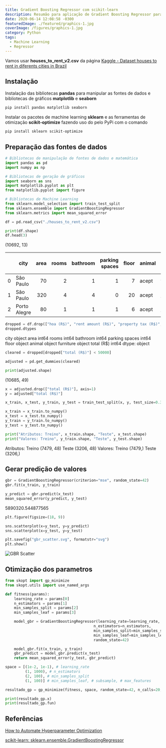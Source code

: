 ```yaml
---
title: Gradient Boosting Regressor com scikit-learn
description: Resumão para aplicação de Gradient Boosting Regressor para fonte de dados Pandas
date: 2020-06-14 12:08:58 -0300
featuredImage: ./featured/graphics-1.jpg
coverImage: /figures/graphics-1.jpg
category: Python
tags:
  - Machine Learning
  - Regressor
---
```


Vamos usar **houses_to_rent_v2.csv** da página [Kaggle - Dataset houses to rent in diferents cities in Brazil](https://www.kaggle.com/rubenssjr/brasilian-houses-to-rent)

## Instalação

Instalação das bibliotecas **pandas** para manipular as fontes de dados e bibliotecas de gráficos **matplotlib** e **seaborn**

```bash
pip install pandas matplotlib seaborn
```

Instalar os pacotes de machine learning **sklearn** e as ferramentas de otimização **scikit-optimize** fazendo uso do pelo PyPi com o comando

```bash
pip install sklearn scikit-optimize
```

## Preparação das fontes de dados

```python
# Bibliotecas de manipulação de fontes de dados e matemática
import pandas as pd
import numpy as np

# Bibliotecas de geração de gráficos
import seaborn as sns
import matplotlib.pyplot as plt
from matplotlib.pyplot import figure

# Bibliotecas de Machine Learning
from sklearn.model_selection import train_test_split
from sklearn.ensemble import GradientBoostingRegressor
from sklearn.metrics import mean_squared_error
```

```python
df = pd.read_csv("./houses_to_rent_v2.csv")

print(df.shape)
df.head(3)
```

(10692, 13)

|     | **city**     | **area** | **rooms** | **bathroom** | **parking spaces** | **floor** | **animal** | **furniture** | **hoa (R\$)** | **rent amount (R\$)** | **property tax (R\$)** | **fire insurance (R\$)** | **total (R\$)** |
| :-: | ------------ | -------: | --------: | -----------: | -----------------: | --------: | ---------- | ------------- | ------------: | --------------------: | ---------------------: | -----------------------: | --------------: |
|  0  | São Paulo    |       70 |         2 |            1 |                  1 |         7 | acept      | furnished     |          2065 |                  3300 |                    211 |                       42 |            5618 |
|  1  | São Paulo    |      320 |         4 |            4 |                  0 |        20 | acept      | not furnished |          1200 |                  4960 |                   1750 |                       63 |            7973 |
|  2  | Porto Alegre |       80 |         1 |            1 |                  1 |         6 | acept      | not furnished |          1000 |                  2800 |                      0 |                       41 |            3841 |

```python
dropped = df.drop(["hoa (R$)", "rent amount (R$)", "property tax (R$)", "fire insurance (R$)"], axis=1)
dropped.dtypes
```

city object
area int64
rooms int64
bathroom int64
parking spaces int64
floor object
animal object
furniture object
total (R\$) int64
dtype: object

```python
cleared = dropped[dropped["total (R$)"] < 50000]
```

```python
adjusted = pd.get_dummies(cleared)

print(adjusted.shape)
```

(10685, 49)

```python
x = adjusted.drop(["total (R$)"], axis=1)
y = adjusted["total (R$)"]

x_train, x_test, y_train, y_test = train_test_split(x, y, test_size=0.3, random_state=42)

x_train = x_train.to_numpy()
x_test = x_test.to_numpy()
y_train = y_train.to_numpy()
y_test = y_test.to_numpy()

print("Atributos: Treino", x_train.shape, "Teste", x_test.shape)
print("Valores: Treino", y_train.shape, "Teste", y_test.shape)
```

Atributos: Treino (7479, 48) Teste (3206, 48)
Valores: Treino (7479,) Teste (3206,)

## Gerar predição de valores

```python
gbr = GradientBoostingRegressor(criterion="mse", random_state=42)
gbr.fit(x_train, y_train)

y_predict = gbr.predict(x_test)
mean_squared_error(y_predict, y_test)
```

5890320.544877565

```python
plt.figure(figsize=(18, 9))

sns.scatterplot(x=y_test, y=y_predict)
sns.scatterplot(x=y_test, y=y_test)

plt.savefig("gbr_scatter.svg", formatstr="svg")
plt.show()
```

![GBR Scatter](/figures/gbr_scatter.svg)

## Otimização dos parametros

```python
from skopt import gp_minimize
from skopt.utils import use_named_args

def fitness(params):
    learning_rate = params[0]
    n_estimators = params[1]
    min_samples_split = params[2]
    min_samples_leaf = params[3]

    model_gbr = GradientBoostingRegressor(learning_rate=learning_rate,
                                        n_estimators=n_estimators,
                                        min_samples_split=min_samples_split.astype(int),
                                        min_samples_leaf=min_samples_leaf.astype(int),
                                        random_state=42)

    model_gbr.fit(x_train, y_train)
    gbr_predict = model_gbr.predict(x_test)
    return mean_squared_error(y_test, gbr_predict)

space = [(1e-2, 1e-1), # learning_rate
         (1, 1000), # n_estimators
         (2, 100), # min_samples_split
         (1, 100)] # min_samples_leaf, # subsample, # max_features

resultado_gp = gp_minimize(fitness, space, random_state=42, n_calls=20, n_random_starts=10, verbose=1)

print(resultado_gp.x)
print(resultado_gp.fun)
```

## Referências

[How to Automate Hyperparameter Optimization](https://www.kdnuggets.com/2019/06/automate-hyperparameter-optimization.html)

[scikit-learn: sklearn.ensemble.GradientBoostingRegressor](https://scikit-learn.org/stable/modules/generated/sklearn.ensemble.GradientBoostingRegressor.html)
